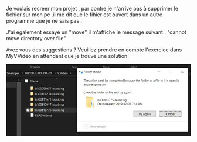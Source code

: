 Je voulais recreer mon projet , par contre je n'arrive pas à supprimer le fichier sur mon pc .il me dit que le fihier est ouvert dans un autre programme que je ne sais pas . 

J'ai egalement essayé un "move" il m'affiche le message suivant : "cannot move directory over file"

Avez vous des suggestions ?  Veuillez prendre en compte l'exercice dans MyVVideo en attendant que je trouve une solution. 



![image](file.jpg)
